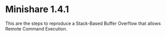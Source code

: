 # Minishare 1.4.1

This are the steps to reproduce a Stack-Based Buffer Overflow that allows Remote Command Execution.
